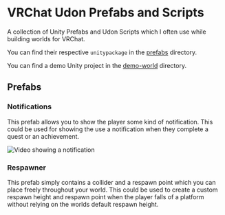 # VRChat Udon Prefabs and Scripts

A collection of Unity Prefabs and Udon Scripts which I often use while building worlds for VRChat.

You can find their respective `unitypackage` in the [prefabs](./prefabs/) directory.

You can find a demo Unity project in the [demo-world](./demo-world/) directory.

## Prefabs

### Notifications

This prefab allows you to show the player some kind of notification. This could be used for showing the use a notification when they complete a quest or an achievement.

![Video showing a notification](./readme-assets/notifications.gif)

### Respawner

This prefab simply contains a collider and a respawn point which you can place freely throughout your world. This could be used to create a custom respawn height and respawn point when the player falls of a platform without relying on the worlds default respawn height.
